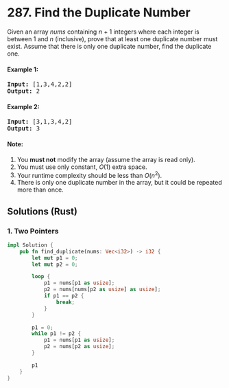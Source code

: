 # 287. Find the Duplicate Number
Given an array *nums* containing *n* + 1 integers where each integer is between 1 and *n* (inclusive), prove that at least one duplicate number must exist. Assume that there is only one duplicate number, find the duplicate one.

#### Example 1:
<pre>
<strong>Input:</strong> [1,3,4,2,2]
<strong>Output:</strong> 2
</pre>

#### Example 2:
<pre>
<strong>Input:</strong> [3,1,3,4,2]
<strong>Output:</strong> 3
</pre>

#### Note:
1. You **must not** modify the array (assume the array is read only).
2. You must use only constant, *O*(1) extra space.
3. Your runtime complexity should be less than *O*(*n*<sup>2</sup>).
4. There is only one duplicate number in the array, but it could be repeated more than once.

## Solutions (Rust)

### 1. Two Pointers
```Rust
impl Solution {
    pub fn find_duplicate(nums: Vec<i32>) -> i32 {
        let mut p1 = 0;
        let mut p2 = 0;

        loop {
            p1 = nums[p1 as usize];
            p2 = nums[nums[p2 as usize] as usize];
            if p1 == p2 {
                break;
            }
        }

        p1 = 0;
        while p1 != p2 {
            p1 = nums[p1 as usize];
            p2 = nums[p2 as usize];
        }

        p1
    }
}
```
